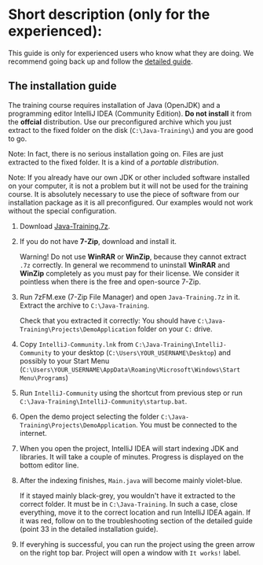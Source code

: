 Short description (only for the experienced):
=================================
This guide is only for experienced users who know what they are doing.
We recommend going back up and follow the [detailed guide](index-eng.html).



The installation guide
----------------------
The training course requires installation of Java (OpenJDK) and a programming editor IntelliJ IDEA (Community Edition).
**Do not install** it from the **offcial** distribution.
Use our preconfigured archive which you just extract to the fixed folder on the disk (`C:\Java-Training\`) and you are good to go.

Note: In fact, there is no serious installation going on. Files are just extracted to the fixed folder. It is a kind of a *portable distribution*.

Note: If you already have our own JDK or other included software installed on your computer,
it is not a problem but it will not be used for the training course. It is absolutely necessary to use the piece of software from our installation package
as it is all preconfigured. Our examples would not work without the special configuration.

1.  Download [Java-Training.7z](https://github.com/czechitas/java-install/releases/download/2021-jaro/community/win/Java-Training_setup.exe).

2.  If you do not have **7-Zip**, download and install it.

    Warning! Do not use **WinRAR** or **WinZip**, because they cannot extract `.7z` correctly.
    In general we recommend to uninstall **WinRAR** and **WinZip** completely as you must pay for their license.
    We consider it pointless when there is the free and open-source 7-Zip.
3.  Run 7zFM.exe (7-Zip File Manager) and open `Java-Training.7z` in it.
    Extract the archive to `C:\Java-Training`.

    Check that you extracted it correctly:
    You should have
    `C:\Java-Training\Projects\DemoApplication`
    folder on your `C:` drive.

4.  Copy `IntelliJ-Community.lnk` from `C:\Java-Training\IntelliJ-Community`
    to your desktop (`C:\Users\YOUR_USERNAME\Desktop`) and possibly to your Start Menu
    (`C:\Users\YOUR_USERNAME\AppData\Roaming\Microsoft\Windows\Start Menu\Programs`)

5.  Run `IntelliJ-Community` using the shortcut from previous step
    or run `C:\Java-Training\IntelliJ-Community\startup.bat`.

6.  Open the demo project selecting the folder
    `C:\Java-Training\Projects\DemoApplication`.
    You must be connected to the internet.

7.  When you open the project, IntelliJ IDEA will start indexing JDK and libraries.
    It will take a couple of minutes.
    Progress is displayed on the bottom editor line.

8.  After the indexing finishes, `Main.java` will become mainly violet-blue.

    If it stayed mainly black-grey, you wouldn't have it extracted to the correct folder.
    It must be in `C:\Java-Training`. In such a case, close everything, move it to the correct location and run IntelliJ IDEA again.
    If it was red, follow on to the troubleshooting section of the detailed guide
    (point 33 in the detailed installation guide).

7.  If everyhing is successful, you can run the project using the green arrow on the right top bar.
    Project will open a window with `It works!` label.
